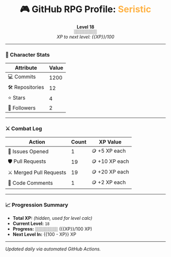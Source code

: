 <h1 align="center">🎮 GitHub RPG Profile: <span style="color:#ffb347">Seristic</span></h1>

<p align="center">
  <b>Level 18</b><br>
  <code>░░░░░░░░░░</code><br>
  <i>XP to next level: {{XP}}/100</i>
</p>

---

### 🧠 Character Stats

| Attribute       | Value          |
|----------------|----------------|
| 💻 Commits     | 1200    |
| 🛠 Repositories | 12       |
| ⭐ Stars        | 4       |
| 👥 Followers    | 2   |

---

### ⚔️ Combat Log

| Action                | Count        | XP Value |
|-----------------------|--------------|----------|
| 🔧 Issues Opened      | 1   | 🪙 +5 XP each |
| 🛡 Pull Requests       | 19      | 🪙 +10 XP each |
| ⚔ Merged Pull Requests| 19| 🪙 +20 XP each |
| 💬 Code Comments      | 1 | 🪙 +2 XP each |

---

### 📈 Progression Summary

- **Total XP:** *(hidden, used for level calc)*
- **Current Level:** `18`
- **Progress:** `░░░░░░░░░░` ({{XP}}/100 XP)
- **Next Level In:** {{100 - XP}} XP

---

_Updated daily via automated GitHub Actions._
